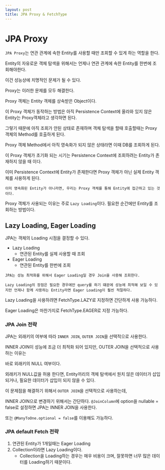 ```yaml
---
layout: post
title: JPA Proxy & FetchType
---
```


# JPA Proxy

`JPA Proxy`는 연관 관계에 속한 Entity를 사용할 때만 조회할 수 있게 하는 역할을 한다.

Entity의 자유로운 객체 탐색을 위해서는 언제나 연관 관계에 속한 Entity를 한번에 조회해야한다.

이건 성능상에 치명적인 문제가 될 수 있다.

Proxy는 이러한 문제를 모두 해결한다.

Proxy 객체는 Entity 객체를 상속받은 Object이다.

이 Proxy 객체가 동작하는 방법은 아직 Persistence Context에 올라와 있지 않은 Entity는 Proxy객체라고 생각하면 된다.

그렇기 때문에 아직 조회가 안된 상태로 존재하며 객체 탐색을 할때 호출할때는 Proxy 객체의 Method를 호출하게 된다.

Proxy 객체 Method에서 아직 영속화가 되지 않은 상태라면 이때 DB를 조회하게 된다.

이 Proxy 객체가 초기화 되는 시기는 Persistence Context에 조회하려는 Entity가 존재하지 않을 때 이다.

이미 Persistence Context에 Entity가 존재한다면 Proxy 객체가 아닌 실제 Entity 객체를 사용하게 된다.

`이미 영속화된 Entity가 아니라면, 우리는 Proxy 객체를 통해 Entity에 접근하고 있는 것이다.`

Proxy 객체가 사용되는 이유는 주로 `Lazy Loading`이다. 필요한 순간에만 Entity를 조회하는 방법이다.

## Lazy Loading, Eager Loading
JPA는 객체의 Loading 시점을 결정할 수 있다.

- Lazy Loading 
    - 연관된 Entity를 실제 사용할 때 조회
- Eager Loading
    - 연관된 Entity를 한번에 조회
    
`JPA는 성능 최적화를 위해서 Eager Loading일 경우 Join을 사용해 조회한다.`

`Lazy Loading의 장점은 필요한 경우에만 query를 하기 떄문에 성능에 최적해 보일 수 있지만 언제나 함께 사용하는 Entity라면 Eager Loading이 훨씬 적절하다.`

Lazy Loading을 사용하려면 FetchType.LAZY로 지정하면 간단하게 사용 가능하다.

Eager Loading은 마찬가지로 FetchType.EAGER로 지정 가능하다.

### JPA Join 전략

JPA는 외래키의 여부에 따라 `INNER JOIN`, `OUTER JOIN`을 선택적으로 사용한다.

INNER JOIN이 성능에 조금 더 최적화 되어 있지만, OUTER JOIN을 선택적으로 사용하는 이유는

바로 외래키의 NULL 여부이다.

외래키가 NULL값을 허용 한다면, Entity끼리의 객체 탐색에서 원치 않은 데이터가 삽입 되거나, 필요한 데이터가 삽입이 되지 않을 수 있다.

이 문제점을 해결하기 위해서 `OUTER JOIN`을 선택적으로 사용하는데,

INNER JOIN으로 변경하기 위해서는 간단하다. `@JoinColumn`에 option을 nullable = false로 설정하면
JPA는 INNER JOIN을 사용한다.

또는 `@ManyToOne.optional = false`를 이용해도 가능하다.

### JPA default Fetch 전략

1. 연관된 Entity가 1개일때는 Eager Loading
2. Collection이라면 Lazy Loading이다.
    - Collection을 Loading하는 경우는 매우 비용이 크며, 잘못하면 너무 많은 데이터를 Loading하기 때문이다.
    
    